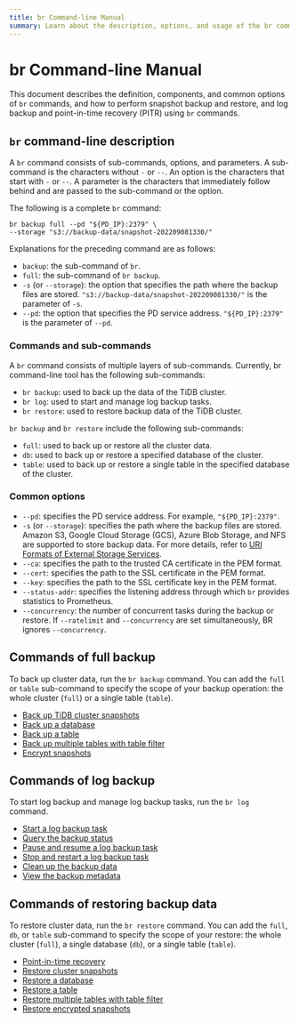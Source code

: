 ```yaml
---
title: br Command-line Manual
summary: Learn about the description, options, and usage of the br command-line tool.
---
```


# br Command-line Manual

This document describes the definition, components, and common options of `br` commands, and how to perform snapshot backup and restore, and log backup and point-in-time recovery (PITR) using `br` commands.

## `br` command-line description

A `br` command consists of sub-commands, options, and parameters. A sub-command is the characters without `-` or `--`. An option is the characters that start with `-` or `--`. A parameter is the characters that immediately follow behind and are passed to the sub-command or the option.

The following is a complete `br` command:

```shell
br backup full --pd "${PD_IP}:2379" \
--storage "s3://backup-data/snapshot-202209081330/"
```

Explanations for the preceding command are as follows:

* `backup`: the sub-command of `br`.
* `full`: the sub-command of `br backup`.
* `-s` (or `--storage`): the option that specifies the path where the backup files are stored. `"s3://backup-data/snapshot-202209081330/"` is the parameter of `-s`.
* `--pd`: the option that specifies the PD service address. `"${PD_IP}:2379"` is the parameter of `--pd`.

### Commands and sub-commands

A `br` command consists of multiple layers of sub-commands. Currently, br command-line tool has the following sub-commands:

* `br backup`: used to back up the data of the TiDB cluster.
* `br log`: used to start and manage log backup tasks.
* `br restore`: used to restore backup data of the TiDB cluster.

`br backup` and `br restore` include the following sub-commands:

* `full`: used to back up or restore all the cluster data.
* `db`: used to back up or restore a specified database of the cluster.
* `table`: used to back up or restore a single table in the specified database of the cluster.

### Common options

* `--pd`: specifies the PD service address. For example, `"${PD_IP}:2379"`.
* `-s` (or `--storage`): specifies the path where the backup files are stored. Amazon S3, Google Cloud Storage (GCS), Azure Blob Storage, and NFS are supported to store backup data. For more details, refer to [URI Formats of External Storage Services](/external-storage-uri.md).
* `--ca`: specifies the path to the trusted CA certificate in the PEM format.
* `--cert`: specifies the path to the SSL certificate in the PEM format.
* `--key`: specifies the path to the SSL certificate key in the PEM format.
* `--status-addr`: specifies the listening address through which `br` provides statistics to Prometheus.
* `--concurrency`: the number of concurrent tasks during the backup or restore. If `--ratelimit` and `--concurrency` are set simultaneously, BR ignores `--concurrency`.

## Commands of full backup

To back up cluster data, run the `br backup` command. You can add the `full` or `table` sub-command to specify the scope of your backup operation: the whole cluster (`full`) or a single table (`table`).

- [Back up TiDB cluster snapshots](/br/br-snapshot-manual.md#back-up-cluster-snapshots)
- [Back up a database](/br/br-snapshot-manual.md#back-up-a-database)
- [Back up a table](/br/br-snapshot-manual.md#back-up-a-table)
- [Back up multiple tables with table filter](/br/br-snapshot-manual.md#back-up-multiple-tables-with-table-filter)
- [Encrypt snapshots](/br/backup-and-restore-storages.md#server-side-encryption)

## Commands of log backup

To start log backup and manage log backup tasks, run the `br log` command.

- [Start a log backup task](/br/br-pitr-manual.md#start-a-backup-task)
- [Query the backup status](/br/br-pitr-manual.md#query-the-backup-status)
- [Pause and resume a log backup task](/br/br-pitr-manual.md#pause-and-resume-a-backup-task)
- [Stop and restart a log backup task](/br/br-pitr-manual.md#stop-and-restart-a-backup-task)
- [Clean up the backup data](/br/br-pitr-manual.md#clean-up-backup-data)
- [View the backup metadata](/br/br-pitr-manual.md#view-the-backup-metadata)

## Commands of restoring backup data

To restore cluster data, run the `br restore` command. You can add the `full`, `db`, or `table` sub-command to specify the scope of your restore: the whole cluster (`full`), a single database (`db`), or a single table (`table`).

- [Point-in-time recovery](/br/br-pitr-manual.md#restore-to-a-specified-point-in-time-pitr)
- [Restore cluster snapshots](/br/br-snapshot-manual.md#restore-cluster-snapshots)
- [Restore a database](/br/br-snapshot-manual.md#restore-a-database)
- [Restore a table](/br/br-snapshot-manual.md#restore-a-table)
- [Restore multiple tables with table filter](/br/br-snapshot-manual.md#restore-multiple-tables-with-table-filter)
- [Restore encrypted snapshots](/br/br-snapshot-manual.md#restore-encrypted-snapshots)
